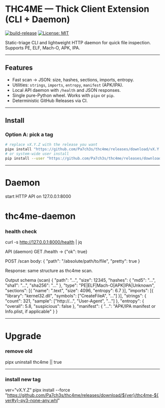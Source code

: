 # THC4ME — Thick Client Extension (CLI + Daemon)

[![build-release](https://github.com/Pa7ch3s/thc4me/actions/workflows/release.yml/badge.svg)](../../actions/workflows/release.yml)
[![License: MIT](https://img.shields.io/badge/License-MIT-blue.svg)](LICENSE)

Static-triage CLI and lightweight HTTP daemon for quick file inspection. Supports PE, ELF, Mach-O, APK, IPA.

---

## Features

- Fast scan → JSON: size, hashes, sections, imports, entropy.
- Utilities: `strings`, `imports`, `entropy`, `manifest` (APK/IPA).
- Local API daemon with `/health` and JSON responses.
- Single pure-Python wheel. Works with `pipx` or `pip`.
- Deterministic GitHub Releases via CI.

---

## Install

### Option A: pick a tag
```bash
# replace vX.Y.Z with the release you want
pipx install "https://github.com/Pa7ch3s/thc4me/releases/download/vX.Y.Z/thc4me-X.Y.Z-py3-none-any.whl"
# or system-wide user install
pip install --user "https://github.com/Pa7ch3s/thc4me/releases/download/vX.Y.Z/thc4me-X.Y.Z-py3-none-any.whl"
```
---

# Daemon
start HTTP API on 127.0.0.1:8000

# thc4me-daemon
### health check
curl -s http://127.0.0.1:8000/health | jq

API (daemon)
GET /health → {"ok": true}

POST /scan body:
{ "path": "/absolute/path/to/file", "pretty": true }

Response: same structure as thc4me scan.

Output schema (scan)
{
  "path": "...",
  "size": 12345,
  "hashes": { "md5": "...", "sha1": "...", "sha256": "..." },
  "type": "PE|ELF|Mach-O|APK|IPA|Unknown",
  "sections": [{ "name": ".text", "size": 4096, "entropy": 6.7 }],
  "imports": [{ "library": "kernel32.dll", "symbols": ["CreateFileA", "..."] }],
  "strings": { "count": 321, "sample": ["http://...", "User-Agent", "..."] },
  "entropy": { "overall": 5.8, "suspicious": false },
  "manifest": { "...": "APK/IPA manifest or Info.plist, if applicable" }
}

---

# Upgrade
### remove old
pipx uninstall thc4me || true

---

### install new tag
ver="vX.Y.Z"
pipx install --force "https://github.com/Pa7ch3s/thc4me/releases/download/${ver}/thc4me-${ver#v}-py3-none-any.whl"
